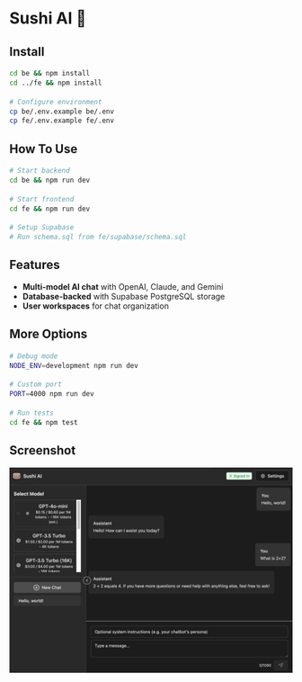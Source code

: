 # Sushi AI 🍣

## Install

```bash
cd be && npm install
cd ../fe && npm install

# Configure environment
cp be/.env.example be/.env
cp fe/.env.example fe/.env
```

## How To Use

```bash
# Start backend
cd be && npm run dev

# Start frontend
cd fe && npm run dev

# Setup Supabase
# Run schema.sql from fe/supabase/schema.sql
```

## Features
- **Multi-model AI chat** with OpenAI, Claude, and Gemini
- **Database-backed** with Supabase PostgreSQL storage
- **User workspaces** for chat organization

## More Options

```bash
# Debug mode
NODE_ENV=development npm run dev

# Custom port
PORT=4000 npm run dev

# Run tests
cd fe && npm test
```

## Screenshot
![Sushi AI Chat](images/sushi.png)